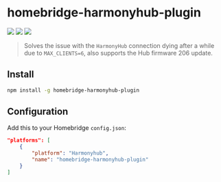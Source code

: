 # homebridge-harmonyhub-plugin

[![](https://img.shields.io/badge/contact-@thematerik-blue.svg?style=flat-square)](http://twitter.com/thematerik)
[![](https://img.shields.io/npm/v/homebridge-harmonyhub-plugin.svg?style=flat-square)](https://www.npmjs.com/package/homebridge-harmonyhub-plugin)
[![](https://img.shields.io/npm/dm/homebridge-harmonyhub-plugin.svg?style=flat-square)](https://www.npmjs.com/package/homebridge-harmonyhub-plugin)

> Solves the issue with the `HarmonyHub` connection dying after a while due to `MAX_CLIENTS=6`, also supports the Hub firmware 206 update.

## Install

```sh
npm install -g homebridge-harmonyhub-plugin
```

## Configuration

Add this to your Homebridge `config.json`:

```json
"platforms": [
    {
        "platform": "Harmonyhub",
        "name": "homebridge-harmonyhub-plugin"
    }
]
```

